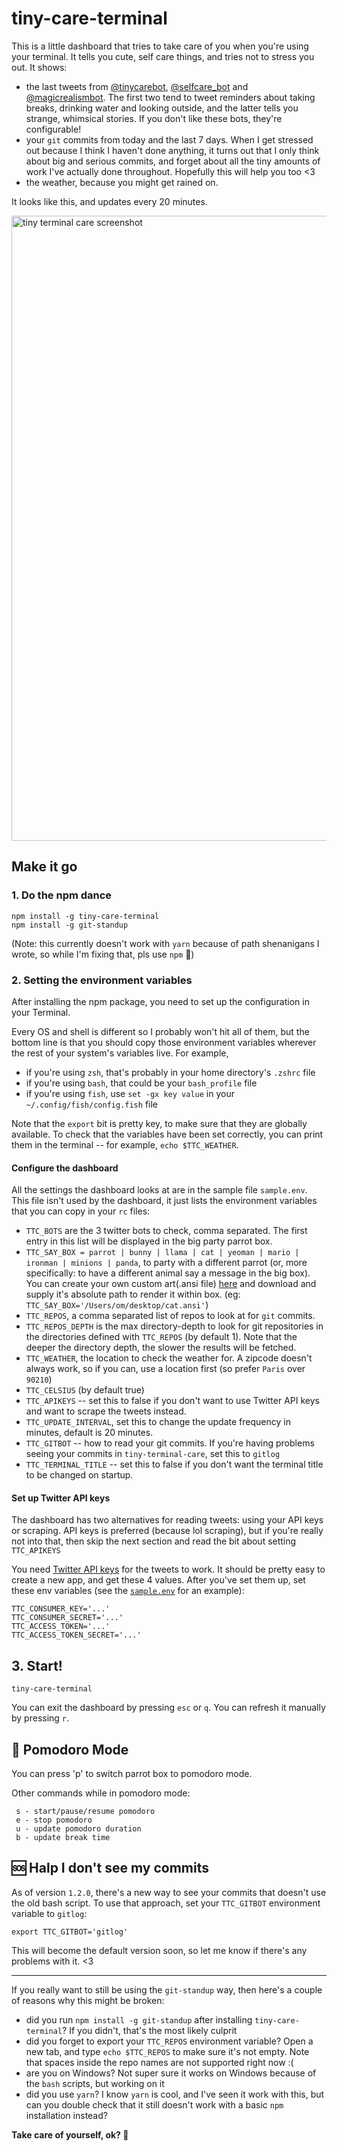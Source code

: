 # tiny-care-terminal
This is a little dashboard that tries to take care of you when you're using your terminal.
It tells you cute, self care things, and tries not to stress you out. It shows:
- the last tweets from [@tinycarebot](https://twitter.com/tinycarebot),
[@selfcare_bot](https://twitter.com/selfcare_bot) and
[@magicrealismbot](https://twitter.com/magicrealismbot). The first two tend
to tweet reminders about taking breaks, drinking water and looking outside, and the latter
tells you strange, whimsical stories. If you don't like these bots,
they're configurable!
- your `git` commits from today and the last 7 days. When I get stressed out
because I think I haven't done anything, it turns out that I only think about
big and serious commits, and forget about all the tiny amounts of work I've
actually done throughout. Hopefully this will help you too <3
- the weather, because you might get rained on.

It looks like this, and updates every 20 minutes.

<img width="1000" alt="tiny terminal care screenshot" src="https://cloud.githubusercontent.com/assets/1369170/25066240/adc3b1ac-21d5-11e7-9811-508b6bcfcc89.png">

## Make it go

### 1. Do the npm dance

```
npm install -g tiny-care-terminal
npm install -g git-standup
```
(Note: this currently doesn't work with `yarn` because of path shenanigans I wrote, so while I'm fixing that, pls use `npm` 🙏)

### 2. Setting the environment variables

After installing the npm package, you need to set up the configuration in your Terminal.

Every OS and shell is different so I probably won't hit all of them, but the bottom line is that
you should copy those environment variables wherever the rest of your system's variables live.
For example,
- if you're using `zsh`, that's probably in your home directory's `.zshrc` file
- if you're using `bash`, that could be your `bash_profile` file
- if you're using `fish`, use `set -gx key value` in your `~/.config/fish/config.fish` file

Note that the `export` bit is pretty key, to make sure that they are globally available. To check that the
variables have been set correctly, you can print them in the terminal -- for example, `echo $TTC_WEATHER`.

#### Configure the dashboard

All the settings the dashboard looks at are in the sample file `sample.env`. This file isn't used by the dashboard, it just
lists the environment variables that you can copy in your `rc` files:
  - `TTC_BOTS` are the 3 twitter bots to check, comma separated. The first entry
  in this list will be displayed in the big party parrot box.
  - `TTC_SAY_BOX = parrot | bunny | llama | cat | yeoman | mario | ironman | minions | panda`, to party with a different parrot (or,
    more specifically: to have a different animal say a message in the big box). You can create your own custom art(.ansi file) [here](https://gauravchl.github.io/ansi-art/webapp/) and download and supply it's absolute path to render it within box. (eg: `TTC_SAY_BOX='/Users/om/desktop/cat.ansi'`)
  - `TTC_REPOS`, a comma separated list of repos to look at for `git` commits.
  - `TTC_REPOS_DEPTH` is the max directory-depth to look for git repositories in
  the directories defined with `TTC_REPOS` (by default 1). Note that the deeper
  the directory depth, the slower the results will be fetched.
  - `TTC_WEATHER`, the location to check the weather for. A zipcode doesn't
    always work, so if you can, use a location first (so prefer `Paris` over
    `90210`)
  - `TTC_CELSIUS` (by default true)
  - `TTC_APIKEYS` -- set this to false if you don't want to use Twitter API
  keys and want to scrape the tweets instead.
  - `TTC_UPDATE_INTERVAL`, set this to change the update frequency in minutes, default is 20 minutes.
  - `TTC_GITBOT` -- how to read your git commits. If you're having problems
  seeing your commits in `tiny-terminal-care`, set this to `gitlog`
  - `TTC_TERMINAL_TITLE` -- set this to false if you don't want the terminal title
  to be changed on startup.

#### Set up Twitter API keys

The dashboard has two alternatives for reading tweets: using your API keys
or scraping. API keys is preferred (because lol scraping), but if you're
really not into that, then skip the next section and read the bit about
setting `TTC_APIKEYS`

You need [Twitter API keys](https://apps.twitter.com/) for the tweets to work.
It should be pretty easy to create a new app, and get these 4 values.
After you've set them up, set these env variables (see the [`sample.env`](sample.env) for an
example):

```
TTC_CONSUMER_KEY='...'
TTC_CONSUMER_SECRET='...'
TTC_ACCESS_TOKEN='...'
TTC_ACCESS_TOKEN_SECRET='...'
```

## 3. Start!
```
tiny-care-terminal
```
You can exit the dashboard by pressing `esc` or `q`. You can refresh it
manually by pressing `r`.


## 🍅 Pomodoro Mode

You can press 'p' to switch parrot box to pomodoro mode.

Other commands while in pomodoro mode:

```
 s - start/pause/resume pomodoro
 e - stop pomodoro
 u - update pomodoro duration
 b - update break time

```


## 🆘 Halp I don't see my commits
As of version `1.2.0`, there's a new way to
see your commits that doesn't use the old bash script. To use that approach, set your
`TTC_GITBOT` environment variable to `gitlog`:

```
export TTC_GITBOT='gitlog'
```

This will become the default version soon,
so let me know if there's any problems with it. <3

---

If you really want to still be using the `git-standup` way, then here's a couple of reasons why this might be broken:
- did you run `npm install -g git-standup` after installing `tiny-care-terminal`? If you didn't, that's the most likely culprit
- did you forget to export your `TTC_REPOS` environment variable? Open a new tab, and type `echo $TTC_REPOS` to make sure it's not empty. Note that spaces inside the repo names are not supported right now :(
- are you on Windows? Not super sure it works on Windows because of the `bash` scripts, but working on it
- did you use `yarn`? I know `yarn` is cool, and I've seen it work with this, but can you double check that it still doesn't work with a basic `npm` installation instead?

**Take care of yourself, ok? 💖**
